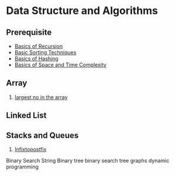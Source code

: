 # Data Structure and Algorithms

## Prerequisite
   - [Basics of Recursion](prerequisite/Basic_Recursion.md)
   - [Basic Sorting Techniques](prerequisite/Basic_Sorting_Techniques.md)
   - [Basics of Hashing](prerequisite/Hashing.md)
   - [Basics of Space and Time Complexity](prerequisite/Time_and_Space_Complexity.md)


## Array

  1. [largest no in the array](DSA/Array/largestNumber.cpp)

## Linked List

## Stacks and Queues
  1. [Infixtopostfix](DSA/StackAndQueue/IPP/infixtopostfix.cpp)
    





Binary Search
String
Binary tree
binary search tree
graphs
dynamic programming
